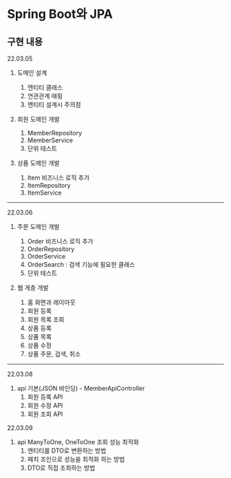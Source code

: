 # Spring Boot와 JPA



## 구현 내용

22.03.05

1. 도메인 설계
    1. 엔티티 클래스
    2. 연관관계 매핑
    3. 엔티티 설계시 주의점
    
    
2. 회원 도메인 개발
   1. MemberRepository
   2. MemberService
   3. 단위 테스트


3. 상품 도메인 개발
   1. Item 비즈니스 로직 추가
   2. ItemRepository
   3. ItemService

---

22.03.06

1. 주문 도메인 개발
   1. Order 비즈니스 로직 추가
   2. OrderRepository
   3. OrderService
   4. OrderSearch : 검색 기능에 필요한 클래스
   5. 단위 테스트
   

2. 웹 게층 개발
   1. 홈 화면과 레이아웃
   2. 회원 등록
   3. 회원 목록 조회
   4. 상품 등록
   5. 상품 목록
   6. 상품 수정
   7. 상품 주문, 검색, 취소

---
22.03.08

1. api 기본(JSON 바인딩) - MemberApiController
   1. 회원 등록 API 
   2. 회원 수정 API
   3. 회원 조회 API

22.03.09

1. api ManyToOne, OneToOne 조회 성능 최적화
   1. 엔티티를 DTO로 변환하는 방법
   2. 페치 조인으로 성능을 최적화 하는 방법
   3. DTO로 직접 조최하는 방법
